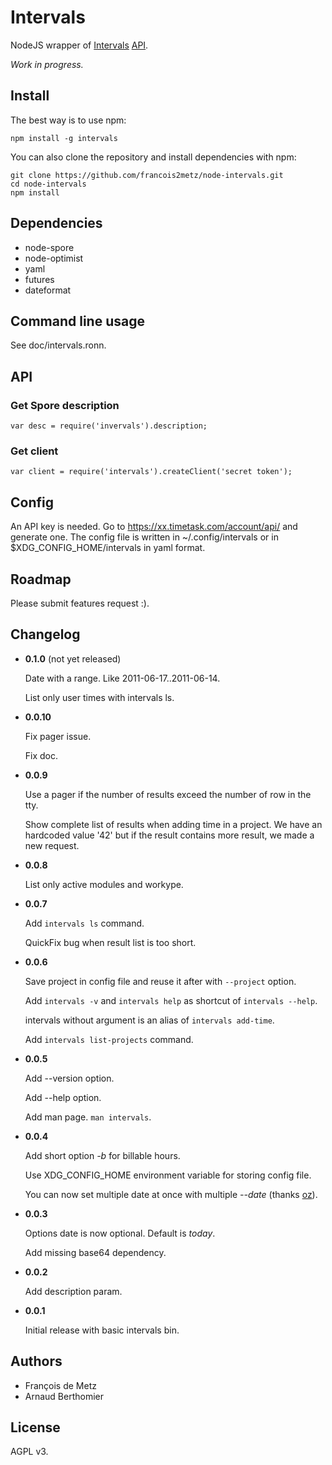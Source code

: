 # Intervals

NodeJS wrapper of [Intervals](http://www.myintervals.com) [API](http://www.myintervals.com/api/).

*Work in progress.*

## Install

The best way is to use npm:

    npm install -g intervals

You can also clone the repository and install dependencies with npm:

    git clone https://github.com/francois2metz/node-intervals.git
    cd node-intervals
    npm install

## Dependencies

* node-spore
* node-optimist
* yaml
* futures
* dateformat

## Command line usage

See doc/intervals.ronn.

## API

### Get Spore description

    var desc = require('invervals').description;

### Get client

    var client = require('intervals').createClient('secret token');

## Config

An API key is needed. Go to https://xx.timetask.com/account/api/ and generate one.
The config file is written in ~/.config/intervals or in $XDG_CONFIG_HOME/intervals in yaml format.

## Roadmap

Please submit features request :).

## Changelog

* **0.1.0** (not yet released)

  Date with a range. Like 2011-06-17..2011-06-14.

  List only user times with intervals ls.

* **0.0.10**

  Fix pager issue.

  Fix doc.

* **0.0.9**

  Use a pager if the number of results exceed the number of row in the tty.

  Show complete list of results when adding time in a project. We have an
  hardcoded value '42' but if the result contains more result, we made a new
  request.

* **0.0.8**

  List only active modules and workype.

* **0.0.7**

  Add `intervals ls` command.

  QuickFix bug when result list is too short.

* **0.0.6**

  Save project in config file and reuse it after with `--project` option.

  Add `intervals -v` and `intervals help` as shortcut of `intervals --help`.

  intervals without argument is an alias of `intervals add-time`.

  Add `intervals list-projects` command.

* **0.0.5**

  Add --version option.

  Add --help option.

  Add man page. `man intervals`.

* **0.0.4**

  Add short option *-b* for billable hours.

  Use XDG_CONFIG_HOME environment variable for storing config file.

  You can now set multiple date at once with multiple *--date* (thanks [oz](https://github.com/oz/)).

* **0.0.3**

  Options date is now optional. Default is *today*.

  Add missing base64 dependency.

* **0.0.2**

  Add description param.

* **0.0.1**

  Initial release with basic intervals bin.

## Authors

* François de Metz
* Arnaud Berthomier

## License

AGPL v3.
